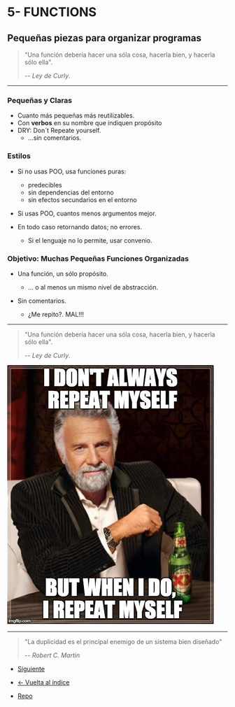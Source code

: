 # 5- FUNCTIONS

## Pequeñas piezas para organizar programas

> "Una función debería hacer una sóla cosa, hacerla bien, y hacerla sólo ella".
>
> -- _Ley de Curly_.

---

### Pequeñas y Claras

- Cuanto más pequeñas más reutilizables.
- Con **verbos** en su nombre que indiquen propósito
- DRY: Don´t Repeate yourself.
  - ...sin comentarios.

### Estilos

- Si no usas POO, usa funciones puras:

  - predecibles
  - sin dependencias del entorno
  - sin efectos secundarios en el entorno

- Si usas POO, cuantos menos argumentos mejor.

- En todo caso retornando datos; no errores.

  - Si el lenguaje no lo permite, usar convenio.

### Objetivo: Muchas Pequeñas Funciones Organizadas

- Una función, un sólo propósito.

  - ... o al menos un mismo nivel de abstracción.

- Sin comentarios.
  - ¿Me repito?. MAL!!!

---

> "Una función debería hacer una sóla cosa, hacerla bien, y hacerla sólo ella".
>
> -- _Ley de Curly_.

![Don´t repeat Yourself](./dry.jpg)

---

> "La duplicidad es el principal enemigo de un sistema bien diseñado"
>
> -- _Robert C. Martin_

- [Siguiente](./6-data.md)

- [<- Vuelta al índice ](./)

- [Repo](https://github.com/AcademiaBinaria/CleanCode)
